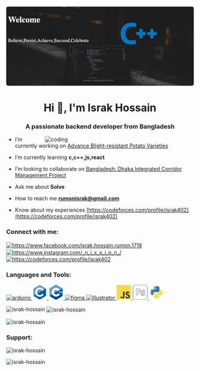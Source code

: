![logo](https://github.com/israk-hossain/israk-hossain/blob/main/CoverImage.png)
<h1 align="center">Hi 👋, I'm Israk Hossain</h1>
<h3 align="center">A passionate backend developer from Bangladesh</h3>
<img align="right" alt="coding"width="400"src="https://user-images.githubusercontent.com/55389276/140866485-8fb1c876-9a8f-4d6a-98dc-08c4981eaf70.gif">



- I’m currently working on [Advance Blight-resistant Potato Varieties](https://www.tendersinfo.com/tenders_details/498177835?desc=Advance-Blightresistant-Potato-Varieties)

- I’m currently learning **c,c++,js,react**

- I’m looking to collaborate on [Bangladesh: Dhaka Integrated Corridor Management Project](https://www.tendersinfo.com/tenders_details/466103371?desc=Bangladesh-Dhaka-Integrated-Corridor-Management-Project)

- Ask me about **Solve**

- How to reach me **rumonisrak@gmail.com**

- Know about my experiences [https://codeforces.com/profile/israk402](https://codeforces.com/profile/israk402)

<h3 align="left">Connect with me:</h3>
<p align="left">
<a href="https://fb.com/https://www.facebook.com/israk.hossain.rumon.1718" target="blank"><img align="center" src="https://raw.githubusercontent.com/rahuldkjain/github-profile-readme-generator/master/src/images/icons/Social/facebook.svg" alt="https://www.facebook.com/israk.hossain.rumon.1718" height="30" width="40" /></a>
<a href="https://instagram.com/https://www.instagram.com/_n_i_x_x_i_o_n_/" target="blank"><img align="center" src="https://raw.githubusercontent.com/rahuldkjain/github-profile-readme-generator/master/src/images/icons/Social/instagram.svg" alt="https://www.instagram.com/_n_i_x_x_i_o_n_/" height="30" width="40" /></a>
<a href="https://codeforces.com/profile/https://codeforces.com/profile/israk402" target="blank"><img align="center" src="https://raw.githubusercontent.com/rahuldkjain/github-profile-readme-generator/master/src/images/icons/Social/codeforces.svg" alt="https://codeforces.com/profile/israk402" height="30" width="40" /></a>
</p>

<h3 align="left">Languages and Tools:</h3>
<p align="left"> <a href="https://www.arduino.cc/" target="_blank" rel="noreferrer"> <img src="https://cdn.worldvectorlogo.com/logos/arduino-1.svg" alt="arduino" width="40" height="40"/> </a> <a href="https://www.cprogramming.com/" target="_blank" rel="noreferrer"> <img src="https://raw.githubusercontent.com/devicons/devicon/master/icons/c/c-original.svg" alt="c" width="40" height="40"/> </a> <a href="https://www.w3schools.com/cpp/" target="_blank" rel="noreferrer"> <img src="https://raw.githubusercontent.com/devicons/devicon/master/icons/cplusplus/cplusplus-original.svg" alt="cplusplus" width="40" height="40"/> </a> <a href="https://www.figma.com/" target="_blank" rel="noreferrer"> <img src="https://www.vectorlogo.zone/logos/figma/figma-icon.svg" alt="figma" width="40" height="40"/> </a> <a href="https://www.adobe.com/in/products/illustrator.html" target="_blank" rel="noreferrer"> <img src="https://www.vectorlogo.zone/logos/adobe_illustrator/adobe_illustrator-icon.svg" alt="illustrator" width="40" height="40"/> </a> <a href="https://developer.mozilla.org/en-US/docs/Web/JavaScript" target="_blank" rel="noreferrer"> <img src="https://raw.githubusercontent.com/devicons/devicon/master/icons/javascript/javascript-original.svg" alt="javascript" width="40" height="40"/> </a> <a href="https://www.photoshop.com/en" target="_blank" rel="noreferrer"> <img src="https://raw.githubusercontent.com/devicons/devicon/master/icons/photoshop/photoshop-line.svg" alt="photoshop" width="40" height="40"/> </a> <a href="https://www.python.org" target="_blank" rel="noreferrer"> <img src="https://raw.githubusercontent.com/devicons/devicon/master/icons/python/python-original.svg" alt="python" width="40" height="40"/> </a> </p>



<p><img align="left" src="https://github-readme-stats.vercel.app/api/top-langs?username=israk-hossain&show_icons=true&locale=en&layout=compact" alt="israk-hossain" /></p>

<p>&nbsp;<img align="center" src="https://github-readme-stats.vercel.app/api?username=israk-hossain&show_icons=true&locale=en" alt="israk-hossain" /></p>

<p><img align="center" src="https://github-readme-streak-stats.herokuapp.com/?user=israk-hossain&" alt="israk-hossain" /></p>
<h3 align="left">Support:</h3>
<p align="left"> <img src="https://komarev.com/ghpvc/?username=israk-hossain&label=Profile%20views&color=0e75b6&style=flat" alt="israk-hossain" /> </p>
<p><a href="https://www.buymeacoffee.com/israk-hossain"> <img align="left" src="https://cdn.buymeacoffee.com/buttons/v2/default-yellow.png" height="50" width="210" alt="israk-hossain" /></a></p><br><br>

